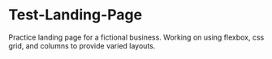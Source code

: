 # Test-Landing-Page

Practice landing page for a fictional business. Working on using flexbox, css grid, and columns to provide varied layouts. 
